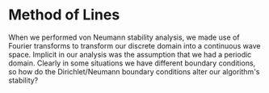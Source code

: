 # Method of Lines

When we performed von Neumann stability analysis, we made use of Fourier transforms to transform our discrete domain into a continuous wave space. Implicit in our analysis was the assumption that we had a periodic domain. Clearly in some situations we have different boundary conditions, so how do the Dirichlet/Neumann boundary conditions alter our algorithm's stability?